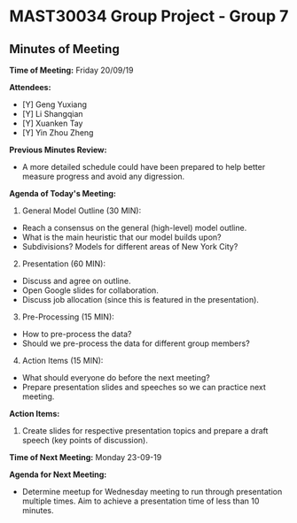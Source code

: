 # MAST30034 Group Project - Group 7
## Minutes of Meeting
**Time of Meeting:** Friday 20/09/19

**Attendees:**

* [Y] Geng Yuxiang      
* [Y] Li Shangqian      
* [Y] Xuanken Tay       
* [Y] Yin Zhou Zheng    

**Previous Minutes Review:**
* A more detailed schedule could have been prepared to help better measure
progress and avoid any digression.

**Agenda of Today's Meeting:**
1. General Model Outline (30 MIN):
* Reach a consensus on the general (high-level) model outline.
* What is the main heuristic that our model builds upon?
* Subdivisions? Models for different areas of New York City?
2. Presentation (60 MIN):
* Discuss and agree on outline.
* Open Google slides for collaboration.
* Discuss job allocation (since this is featured in the presentation).
3. Pre-Processing (15 MIN):
* How to pre-process the data?
* Should we pre-process the data for different group members?
4. Action Items (15 MIN):
* What should everyone do before the next meeting?
* Prepare presentation slides and speeches so we can practice next meeting.

**Action Items:**
1.  <Each Member> Create slides for respective presentation topics and prepare
a draft speech (key points of discussion).

**Time of Next Meeting:** Monday 23-09-19

**Agenda for Next Meeting:**
* Determine meetup for Wednesday meeting to run through presentation multiple
times. Aim to achieve a presentation time of less than 10 minutes.